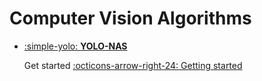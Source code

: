 # Computer Vision Algorithms

<div class="grid cards" markdown>

-   [:simple-yolo: __YOLO-NAS__](https://abdellatif-belmady.github.io/abdellatif-belmady/Documentations/Computer%20Vision%20Algorithms/yolonas/)

    Get started
    [:octicons-arrow-right-24: Getting started](https://abdellatif-belmady.github.io/abdellatif-belmady/Documentations/Computer%20Vision%20Algorithms/yolonas/)

</div>